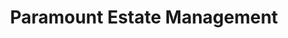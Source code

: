 ---
title: "Paramount Estate Management"
url: /chester/paramount-estate-management/
shop: estate agent
---